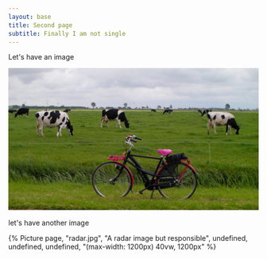 ```yaml
---
layout: base
title: Second page
subtitle: Finally I am not single
---
```

Let's have an image

![avec des vaches](vaches.jpg)

let's have another image

{% Picture page, "radar.jpg", "A radar image but responsible", undefined, undefined, undefined, "(max-width: 1200px) 40vw, 1200px" %}
<!-- 
Picture attributes: 
page, file name, alt text, class, widths, formats, sizes 
-->
